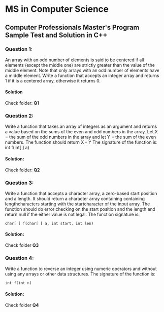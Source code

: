 # MS in Computer Science
## Computer Professionals Master's Program Sample Test and Solution in C++

### Question 1:
An array with an odd number of elements is said to be centered if all elements (except the middle one) are strictly greater than the value of the middle element. Note that only arrays with an odd number of elements have a middle element. Write a function that accepts an integer array and returns 1 if it is a centered array, otherwise it returns 0.

#### Solution
Check folder: **Q1**

### Question 2:
Write a function that takes an array of integers as an argument and returns a value based on the sums of the even and odd numbers in the array. Let X = the sum of the odd numbers in the array and let Y = the sum of the even numbers. The function should return X – Y
The signature of the function is:
int f(int[ ] a)

#### Solution:
Check folder: **Q2**

### Question 3:
Write a function that accepts a character array, a zero-based start position and a length. It should return a character array containing containing lengthcharacters starting with the startcharacter of the input array. The function should do error checking on the start position and the length and return null if the either value is not legal.
The function signature is:

`char[ ] f(char[ ] a, int start, int len)`

#### Solution:
Check folder **Q3**

### Question 4:
Write a function to reverse an integer using numeric operators and without using any arrays or other data structures.
The signature of the function is:

`int f(int n)`

#### Solution:
Check folder **Q4**


